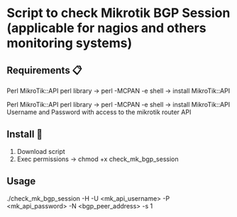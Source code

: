 # Script to check Mikrotik BGP Session (applicable for nagios and others monitoring systems) 

## Requirements 📋
Perl
MikroTik::API perl library
    -> perl -MCPAN -e shell
    -> install MikroTik::API

Perl
MikroTik::API perl library
    -> perl -MCPAN -e shell
    -> install MikroTik::API
Username and Password with access to the mikrotik router API 

## Install 🔧

1. Download script
2. Exec permissions
    -> chmod +x check_mk_bgp_session

## Usage

./check_mk_bgp_session -H <hostname> -U <mk_api_username> -P <mk_api_password> -N <bgp_peer_address> -s 1
